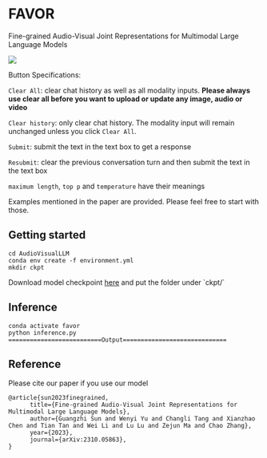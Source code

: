 # FAVOR
Fine-grained Audio-Visual Joint Representations for Multimodal Large Language Models

<a href='https://881c5a6a6db84b1a2f.gradio.live'><img src='https://img.shields.io/badge/gradio-demo-blue'></a>

Button Specifications:

`Clear All`: clear chat history as well as all modality inputs. **Please always use clear all before you want to upload or update any image, audio or video** 

`Clear history`: only clear chat history. The modality input will remain unchanged unless you click `Clear All`.

`Submit`: submit the text in the text box to get a response

`Resubmit`: clear the previous conversation turn and then submit the text in the text box

`maximum length`, `top p` and `temperature` have their meanings

Examples mentioned in the paper are provided. Please feel free to start with those.


## Getting started
```
cd AudioVisualLLM
conda env create -f environment.yml
mkdir ckpt
```

Download model checkpoint [here]([https://duckduckgo.com](https://drive.google.com/drive/folders/166g9WVWXwYP77VJyOd3isi_UvRpmX_cv?usp=sharing)) and put the folder under `ckpt/`


## Inference
```
conda activate favor
python inference.py
==========================Output=============================

```

## Reference
Please cite our paper if you use our model
```
@article{sun2023finegrained,
      title={Fine-grained Audio-Visual Joint Representations for Multimodal Large Language Models}, 
      author={Guangzhi Sun and Wenyi Yu and Changli Tang and Xianzhao Chen and Tian Tan and Wei Li and Lu Lu and Zejun Ma and Chao Zhang},
      year={2023},
      journal={arXiv:2310.05863},
}
```
